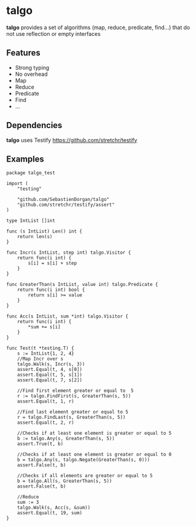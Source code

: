 # talgo

**talgo** provides a set of algorithms (map, reduce, predicate, find...) that do not use reflection or empty interfaces

## Features
* Strong typing
* No overhead
* Map
* Reduce
* Predicate
* Find
* ...


## Dependencies
**talgo** uses Testify https://github.com/stretchr/testify

## Examples


```golang
package talgo_test

import (
	"testing"

	"github.com/SebastienDorgan/talgo"
	"github.com/stretchr/testify/assert"
)

type IntList []int

func (s IntList) Len() int {
	return len(s)
}

func Incr(s IntList, step int) talgo.Visitor {
	return func(i int) {
		s[i] = s[i] + step
	}
}

func GreaterThan(s IntList, value int) talgo.Predicate {
	return func(i int) bool {
		return s[i] >= value
	}
}

func Acc(s IntList, sum *int) talgo.Visitor {
	return func(i int) {
		*sum += s[i]
	}
}

func Test(t *testing.T) {
	s := IntList{1, 2, 4}
	//Map Incr over s
	talgo.Walk(s, Incr(s, 3))
	assert.Equal(t, 4, s[0])
	assert.Equal(t, 5, s[1])
	assert.Equal(t, 7, s[2])

	//Find first element greater or equal to  5
	r := talgo.FindFirst(s, GreaterThan(s, 5))
	assert.Equal(t, 1, r)

	//Find last element greater or equal to 5
	r = talgo.FindLast(s, GreaterThan(s, 5))
	assert.Equal(t, 2, r)

	//Checks if at least one element is greater or equal to 5
	b := talgo.Any(s, GreaterThan(s, 5))
	assert.True(t, b)

	//Checks if at least one element is greater or equal to 0
	b = talgo.Any(s, talgo.Negate(GreaterThan(s, 0)))
	assert.False(t, b)

	//Checks if all elements are greater or equal to 5
	b = talgo.All(s, GreaterThan(s, 5))
	assert.False(t, b)

	//Reduce
	sum := 3
	talgo.Walk(s, Acc(s, &sum))
	assert.Equal(t, 19, sum)
}

```
